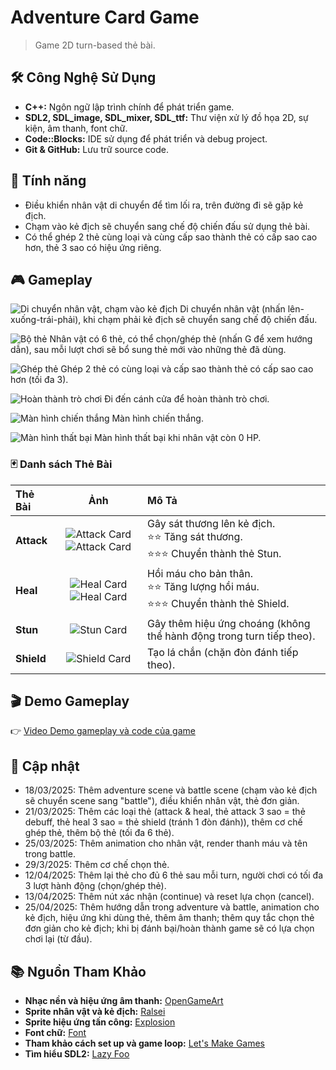 # Adventure Card Game
> Game 2D turn-based thẻ bài.

## 🛠 Công Nghệ Sử Dụng
- **C++:**  Ngôn ngữ lập trình chính để phát triển game.
- **SDL2, SDL_image, SDL_mixer, SDL_ttf:**  Thư viện xử lý đồ họa 2D, sự kiện, âm thanh, font chữ.
- **Code::Blocks:**  IDE sử dụng để phát triển và debug project.
- **Git & GitHub:**  Lưu trữ source code.

## 🎯 Tính năng
- Điều khiển nhân vật di chuyển để tìm lối ra, trên đường đi sẽ gặp kẻ địch.
- Chạm vào kẻ địch sẽ chuyển sang chế độ chiến đấu sử dụng thẻ bài.
- Có thể ghép 2 thẻ cùng loại và cùng cấp sao thành thẻ có cấp sao cao hơn, thẻ 3 sao có hiệu ứng riêng.

## 🎮 Gameplay
![Di chuyển nhân vật, chạm vào kẻ địch](demo_images/start.png)
Di chuyển nhân vật (nhấn lên-xuống-trái-phải), khi chạm phải kẻ địch sẽ chuyển sang chế độ chiến đấu.<br>

![Bộ thẻ](demo_images/battle.png)
Nhân vật có 6 thẻ, có thể chọn/ghép thẻ (nhấn G để xem hướng dẫn), sau mỗi lượt chơi sẽ bổ sung thẻ mới vào những thẻ đã dùng.<br>

![Ghép thẻ](demo_images/card_merging.png)
Ghép 2 thẻ có cùng loại và cấp sao thành thẻ có cấp sao cao hơn (tối đa 3).<br>

![Hoàn thành trò chơi](demo_images/ending.png)
Đi đến cánh cửa để hoàn thành trò chơi.<br>

![Màn hình chiến thắng](demo_images/game_win.png)
Màn hình chiến thắng.<br>

![Màn hình thất bại](demo_images/game_over.png)
Màn hình thất bại khi nhân vật còn 0 HP.<br>

### 🃏 Danh sách Thẻ Bài

| Thẻ Bài | Ảnh | Mô Tả |
|:---|:---:|:---|
| **Attack** | ![Attack Card](assets/cards/attack_1.png) ![Attack Card](assets/cards/attack_2.png) | Gây sát thương lên kẻ địch.<br>⭐⭐ Tăng sát thương.<br>⭐⭐⭐ Chuyển thành thẻ Stun. |
| **Heal** | ![Heal Card](assets/cards/heal_1.png) ![Heal Card](assets/cards/heal_2.png) | Hồi máu cho bản thân.<br>⭐⭐ Tăng lượng hồi máu.<br>⭐⭐⭐ Chuyển thành thẻ Shield. |
| **Stun** | ![Stun Card](assets/cards/stun.png) | Gây thêm hiệu ứng choáng (không thể hành động trong turn tiếp theo).|
| **Shield** | ![Shield Card](assets/cards/shield.png) | Tạo lá chắn (chặn đòn đánh tiếp theo). |

## 🎬 Demo Gameplay
👉 [Video Demo gameplay và code của game](https://drive.google.com/drive/folders/1G2vmx5-sygysb_ORgdtw96ZC4yAy7kku?dmr=1&ec=wgc-drive-globalnav-goto)

## 📑 Cập nhật
- 18/03/2025: Thêm adventure scene và battle scene (chạm vào kẻ địch sẽ chuyển scene sang "battle"), điều khiển nhân vật, thẻ đơn giản.
- 21/03/2025: Thêm các loại thẻ (attack & heal, thẻ attack 3 sao = thẻ debuff, thẻ heal 3 sao = thẻ shield (tránh 1 đòn đánh)), thêm cơ chế ghép thẻ, thêm bộ thẻ (tối đa 6 thẻ).
- 25/03/2025: Thêm animation cho nhân vật, render thanh máu và tên trong battle.
- 29/3/2025: Thêm cơ chế chọn thẻ.
- 12/04/2025: Thêm lại thẻ cho đủ 6 thẻ sau mỗi turn, người chơi có tối đa 3 lượt hành động (chọn/ghép thẻ).
- 13/04/2025: Thêm nút xác nhận (continue) và reset lựa chọn (cancel).
- 25/04/2025: Thêm hướng dẫn trong adventure và battle, animation cho kẻ địch, hiệu ứng khi dùng thẻ, thêm âm thanh; thêm quy tắc chọn thẻ đơn giản cho kẻ địch; khi bị đánh bại/hoàn thành game sẽ có lựa chọn chơi lại (từ đầu).

## 📚 Nguồn Tham Khảo
- **Nhạc nền và hiệu ứng âm thanh:** [OpenGameArt](https://opengameart.org)
- **Sprite nhân vật và kẻ địch:** [Ralsei](https://www.spriters-resource.com/fullview/110469/)
- **Sprite hiệu ứng tấn công:** [Explosion](https://opengameart.org/content/pixel-explosion-12-frames)
- **Font chữ:** [Font](https://www.fontspace.com/determination-mono-web-font-f23209)
- **Tham khảo cách set up và game loop:** [Let's Make Games](https://www.youtube.com/watch?v=QQzAHcojEKg&list=PLhfAbcv9cehhkG7ZQK0nfIGJC_C-wSLrx)
- **Tìm hiểu SDL2:** [Lazy Foo](https://lazyfoo.net/tutorials/SDL/index.php)
